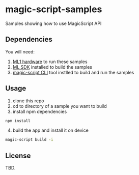 # magic-script-samples

Samples showing how to use MagicScript API

## Dependencies

You will need:

1. [ML1 hardware](https://www.magicleap.com/magic-leap-one) to run these samples
2. [ML SDK](https://creator.magicleap.com/downloads/lumin-sdk/overview) installed to build the samples
3. [magic-script CLI](https://www.npmjs.com/package/magic-script) tool instlled to build and run the samples

## Usage

1. clone this repo
2. cd to directory of a sample you want to build
3. install npm dependencies

```sh
npm install
```

4. build the app and install it on device

```sh
magic-script build -i 
```

## License

TBD.
